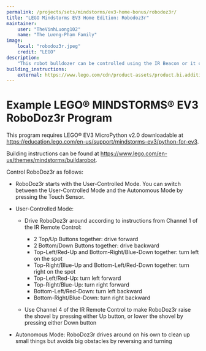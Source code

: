 ```yaml
---
permalink: /projects/sets/mindstorms/ev3-home-bonus/robodoz3r/
title: "LEGO Mindstorms EV3 Home Edition: Robodoz3r"
maintainer:
    user: "TheVinhLuong102"
    name: "The Lương-Phạm Family"
image:
    local: "robodoz3r.jpeg"
    credit: "LEGO"
description:
    "This robot bulldozer can be controlled using the IR Beacon or it can drive on it’s own, avoiding obstacles while clearing and pushing things with its bulldozer bucket."
building_instructions:
    external: https://www.lego.com/cdn/product-assets/product.bi.additional.extra.pdf/31313_X_ROBODOZ3R.pdf
---
```


# Example LEGO® MINDSTORMS® EV3 RoboDoz3r Program

This program requires LEGO® EV3 MicroPython v2.0 downloadable at https://education.lego.com/en-us/support/mindstorms-ev3/python-for-ev3.

Building instructions can be found at https://www.lego.com/en-us/themes/mindstorms/buildarobot.

Control RoboDoz3r as follows:

- RoboDoz3r starts with the User-Controlled Mode. You can switch between the User-Controlled Mode and the Autonomous Mode by pressing the Touch Sensor.

- User-Controlled Mode:

    - Drive RoboDoz3r around according to instructions from Channel 1 of the IR Remote Control:
        - 2 Top/Up Buttons together: drive forward
        - 2 Bottom/Down Buttons together: drive backward
        - Top-Left/Red-Up and Bottom-Right/Blue-Down together: turn left on the spot
        - Top-Right/Blue-Up and Bottom-Left/Red-Down together: turn right on the spot
        - Top-Left/Red-Up: turn left forward
        - Top-Right/Blue-Up: turn right forward
        - Bottom-Left/Red-Down: turn left backward
        - Bottom-Right/Blue-Down: turn right backward

    - Use Channel 4 of the IR Remote Control to make RoboDoz3r raise the shovel by pressing either Up button, or lower the shovel by pressing either Down button

- Autonomous Mode: RoboDoz3r drives around on his own to clean up small things but avoids big obstacles by reversing and turning
